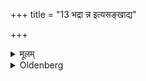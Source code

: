 +++
title = "13 भद्रा न्न इत्यसङ्खाद्य"

+++

<details><summary>मूलम्</summary>

भद्रा न्न इत्यसङ्खाद्य प्रगिरेत्त्रिस्त्रिः १३
</details>

<details><summary>Oldenberg</summary>

13. He should swallow (some part of that food) three times without chewing it, with (the Mantra), 'From the good' (l.l. 13);
</details>
